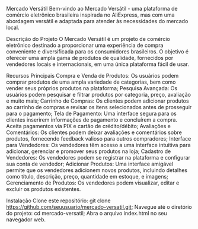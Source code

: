 Mercado Versátil
Bem-vindo ao Mercado Versátil - uma plataforma de comércio eletrônico brasileira inspirada no AliExpress, mas com uma abordagem versátil e adaptada para atender às 
necessidades do mercado local.

Descrição do Projeto
O Mercado Versátil é um projeto de comércio eletrônico destinado a proporcionar uma experiência de compra conveniente e diversificada para os consumidores brasileiros. 
O objetivo é oferecer uma ampla gama de produtos de qualidade, fornecidos por vendedores locais e internacionais, em uma única plataforma fácil de usar.

Recursos Principais
Compra e Venda de Produtos: Os usuários podem comprar produtos de uma ampla variedade de categorias, bem como vender seus próprios produtos na plataforma;
Pesquisa Avançada: Os usuários podem pesquisar e filtrar produtos por categoria, preço, avaliação e muito mais;
Carrinho de Compras: Os clientes podem adicionar produtos ao carrinho de compras e revisar os itens selecionados antes de prosseguir para o pagamento;
Tela de Pagamento: Uma interface segura para os clientes inserirem informações de pagamento e concluírem a compra. Aceita pagamentos via PIX e cartão de crédito/débito;
Avaliações e Comentários: Os clientes podem deixar avaliações e comentários sobre produtos, fornecendo feedback valioso para outros compradores;
Interface para Vendedores: Os vendedores têm acesso a uma interface intuitiva para adicionar, gerenciar e promover seus produtos na loja;
Cadastro de Vendedores: Os vendedores podem se registrar na plataforma e configurar sua conta de vendedor;
Adicionar Produtos: Uma interface amigável permite que os vendedores adicionem novos produtos, incluindo detalhes como título, descrição, preço, quantidade em estoque, e imagens;
Gerenciamento de Produtos: Os vendedores podem visualizar, editar e excluir os produtos existentes.

Instalação
Clone este repositório: git clone https://github.com/seuusuario/mercado-versatil.git;
Navegue até o diretório do projeto: cd mercado-versatil;
Abra o arquivo index.html no seu navegador web.
